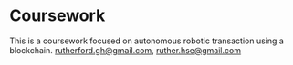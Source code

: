 # Coursework
This is a coursework focused on autonomous robotic transaction using a blockchain.
rutherford.gh@gmail.com, ruther.hse@gmail.com

